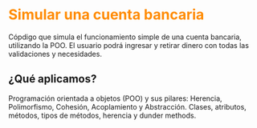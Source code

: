 # <font color='darkorange'>Simular una cuenta bancaria</font>

Cópdigo que simula el funcionamiento simple de una cuenta bancaria, utilizando la POO. El usuario podrá ingresar y retirar dinero con todas las validaciones y necesidades.

## ¿Qué aplicamos?
Programación orientada a objetos (POO) y sus pilares: Herencia, Polimorfismo, Cohesión, Acoplamiento y Abstracción. Clases, atributos, métodos, tipos de métodos, herencia y dunder methods.
